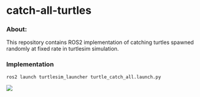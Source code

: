 # catch-all-turtles
### About:
This repository contains ROS2 implementation of catching turtles spawned randomly at fixed rate in turtlesim simulation.

### Implementation
`ros2 launch turtlesim_launcher turtle_catch_all.launch.py` 

![](https://github.com/Sai99897/catch-all-turtles/blob/main/turtlesim_launcher/Screencast%20from%2011-01-2022%2011_50_56%20PM.gif)
